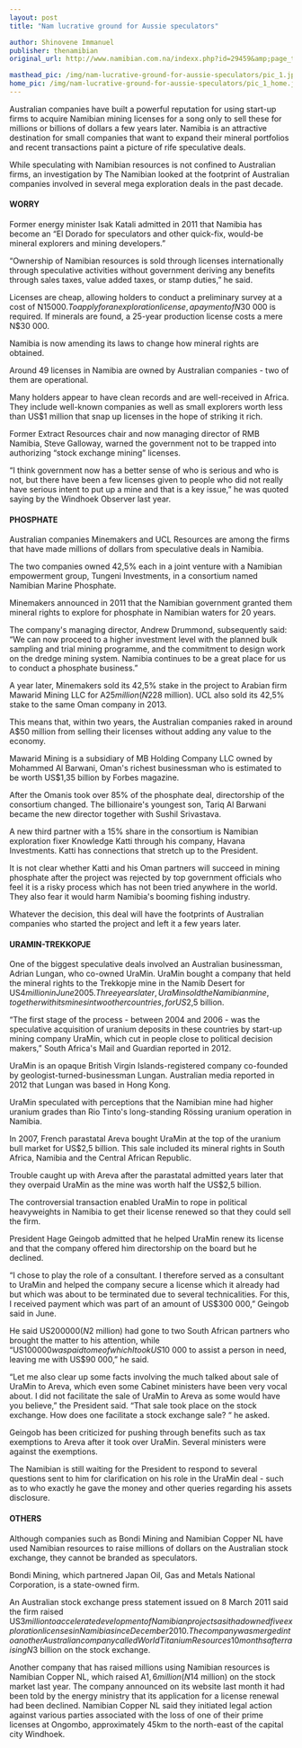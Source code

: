 ```yaml
---
layout: post
title: "Nam lucrative ground for Aussie speculators"

author: Shinovene Immanuel
publisher: thenamibian
original_url: http://www.namibian.com.na/indexx.php?id=29459&amp;page_type=story_detail&amp;category_id=1

masthead_pic: /img/nam-lucrative-ground-for-aussie-speculators/pic_1.jpg
home_pic: /img/nam-lucrative-ground-for-aussie-speculators/pic_1_home.jpg
---
```


<span class="drop-cap">A</span>ustralian companies have built a powerful reputation for using start-up firms to acquire Namibian mining licenses for a song only to sell these for millions or billions of dollars a few years later.
Namibia is an attractive destination for small companies that want to expand their mineral portfolios and recent transactions paint a picture of rife speculative deals.

While speculating with Namibian resources is not confined to Australian firms, an investigation by The Namibian looked at the footprint of Australian companies involved in several mega exploration deals in the past decade.

#### WORRY

Former energy minister Isak Katali admitted in 2011 that Namibia has become an “El Dorado for speculators and other quick-fix, would-be mineral explorers and mining developers.”

“Ownership of Namibian resources is sold through licenses internationally through speculative activities without government deriving any benefits through sales taxes, value added taxes, or stamp duties,” he said.

Licenses are cheap, allowing holders to conduct a preliminary survey at a cost of N$15 000. To apply for an exploration license, a payment of N$30 000 is required. If minerals are found, a 25-year production license costs a mere N$30 000.

Namibia is now amending its laws to change how mineral rights are obtained.

Around 49 licenses in Namibia are owned by Australian companies - two of them are operational.

Many holders appear to have clean records and are well-received in Africa. They include well-known companies as well as small explorers worth less than US$1 million that snap up licenses in the hope of striking it rich.

Former Extract Resources chair and now managing director of RMB Namibia, Steve Galloway, warned the government not to be trapped into authorizing “stock exchange mining” licenses.

“I think government now has a better sense of who is serious and who is not, but there have been a few licenses given to people who did not really have serious intent to put up a mine and that is a key issue,” he was quoted saying by the Windhoek Observer last year.

#### PHOSPHATE

Australian companies Minemakers and UCL Resources are among the firms that have made millions of dollars from speculative deals in Namibia.

The two companies owned 42,5% each in a joint venture with a Namibian empowerment group, Tungeni Investments, in a consortium named Namibian Marine Phosphate.

Minemakers announced in 2011 that the Namibian government granted them mineral rights to explore for phosphate in Namibian waters for 20 years.

The company's managing director, Andrew Drummond, subsequently said: “We can now proceed to a higher investment level with the planned bulk sampling and trial mining programme, and the commitment to design work on the dredge mining system. Namibia continues to be a great place for us to conduct a phosphate business.”

A year later, Minemakers sold its 42,5% stake in the project to Arabian firm Mawarid Mining LLC for A$25 million (N$228 million). UCL also sold its 42,5% stake to the same Oman company in 2013.

This means that, within two years, the Australian companies raked in around A$50 million from selling their licenses without adding any value to the economy.

Mawarid Mining is a subsidiary of MB Holding Company LLC owned by Mohammed Al Barwani, Oman's richest businessman who is estimated to be worth US$1,35 billion by Forbes magazine.

After the Omanis took over 85% of the phosphate deal, directorship of the consortium changed. The billionaire's youngest son, Tariq Al Barwani became the new director together with Sushil Srivastava.

A new third partner with a 15% share in the consortium is Namibian exploration fixer Knowledge Katti through his company, Havana Investments. Katti has connections that stretch up to the President.

It is not clear whether Katti and his Oman partners will succeed in mining phosphate after the project was rejected by top government officials who feel it is a risky process which has not been tried anywhere in the world. They also fear it would harm Namibia's booming fishing industry.

Whatever the decision, this deal will have the footprints of Australian companies who started the project and left it a few years later.

#### URAMIN-TREKKOPJE

One of the biggest speculative deals involved an Australian businessman, Adrian Lungan, who co-owned UraMin. UraMin bought a company that held the mineral rights to the Trekkopje mine in the Namib Desert for US$4 million in June 2005. Three years later, UraMin sold the Namibian mine, together with its mines in two other countries, for US$2,5 billion.

“The first stage of the process - between 2004 and 2006 - was the speculative acquisition of uranium deposits in these countries by start-up mining company UraMin, which cut in people close to political decision makers,” South Africa's Mail and Guardian reported in 2012.

UraMin is an opaque British Virgin Islands-registered company co-founded by geologist-turned-businessman Lungan. Australian media reported in 2012 that Lungan was based in Hong Kong.

UraMin speculated with perceptions that the Namibian mine had higher uranium grades than Rio Tinto's long-standing Rössing uranium operation in Namibia.

In 2007, French parastatal Areva bought UraMin at the top of the uranium bull market for US$2,5 billion. This sale included its mineral rights in South Africa, Namibia and the Central African Republic.

Trouble caught up with Areva after the parastatal admitted years later that they overpaid UraMin as the mine was worth half the US$2,5 billion.

The controversial transaction enabled UraMin to rope in political heavyweights in Namibia to get their license renewed so that they could sell the firm.

President Hage Geingob admitted that he helped UraMin renew its license and that the company offered him directorship on the board but he declined.

“I chose to play the role of a consultant. I therefore served as a consultant to UraMin and helped the company secure a license which it already had but which was about to be terminated due to several technicalities. For this, I received payment which was part of an amount of US$300 000,” Geingob said in June.

He said US$200 000 (N$2 million) had gone to two South African partners who brought the matter to his attention, while “US$100 000 was paid to me of which I took US$10 000 to assist a person in need, leaving me with US$90 000,” he said.

“Let me also clear up some facts involving the much talked about sale of UraMin to Areva, which even some Cabinet ministers have been very vocal about. I did not facilitate the sale of UraMin to Areva as some would have you believe,” the President said.
“That sale took place on the stock exchange. How does one facilitate a stock exchange sale? “ he asked.

Geingob has been criticized for pushing through benefits such as tax exemptions to Areva after it took over UraMin. Several ministers were against the exemptions.

The Namibian is still waiting for the President to respond to several questions sent to him for clarification on his role in the UraMin deal - such as to who exactly he gave the money and other queries regarding his assets disclosure.

#### OTHERS

Although companies such as Bondi Mining and Namibian Copper NL have used Namibian resources to raise millions of dollars on the Australian stock exchange, they cannot be branded as speculators.

Bondi Mining, which partnered Japan Oil, Gas and Metals National Corporation, is a state-owned firm.

An Australian stock exchange press statement issued on 8 March 2011 said the firm raised US$3 million to accelerate development of Namibian projects as it had owned five exploration licenses in Namibia since December 2010. The company was merged into another Australian company called World Titanium Resources 10 months after raising N$3 billion on the stock exchange.

Another company that has raised millions using Namibian resources is Namibian Copper NL, which raised A$1,6 million (N$14 million) on the stock market last year. The company announced on its website last month it had been told by the energy ministry that its application for a license renewal had been declined. Namibian Copper NL said they initiated legal action against various parties associated with the loss of one of their prime licenses at Ongombo, approximately 45km to the north-east of the capital city Windhoek.
